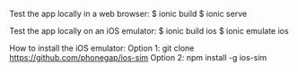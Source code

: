 Test the app locally in a web browser:
$ ionic build
$ ionic serve

Test the app locally on an iOS emulator:
$ ionic build ios
$ ionic emulate ios 

How to install the iOS emulator:
Option 1: git clone https://github.com/phonegap/ios-sim
Option 2: npm install -g ios-sim


